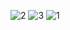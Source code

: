![2](https://user-images.githubusercontent.com/75105622/138564440-c3a4f5a2-d922-4304-9749-3516d7034fed.PNG)
![3](https://user-images.githubusercontent.com/75105622/138564443-66e77e0d-1e82-499a-9b7a-766a7c655043.PNG)
![1](https://user-images.githubusercontent.com/75105622/138564444-bd0c7fde-69f8-4892-bb13-eaf79c3c7445.PNG)
